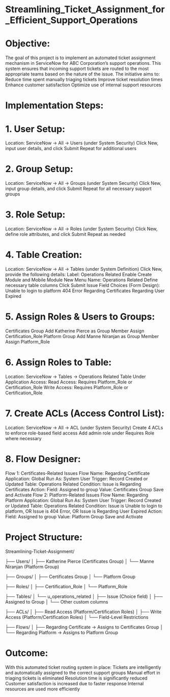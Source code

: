# Streamlining_Ticket_Assignment_for_Efficient_Support_Operations
# Objective:
The goal of this project is to implement an automated ticket assignment mechanism in ServiceNow for ABC Corporation’s support operations. This system ensures that incoming support tickets are routed to the most appropriate teams based on the nature of the issue. The initiative aims to:
Reduce time spent manually triaging tickets
Improve ticket resolution times
Enhance customer satisfaction
Optimize use of internal support resources

# Implementation Steps:
# 1. User Setup:
Location: ServiceNow → All → Users (under System Security)
Click New, input user details, and click Submit
Repeat for additional users

# 2. Group Setup:
Location: ServiceNow → All → Groups (under System Security)
Click New, input group details, and click Submit
Repeat for all necessary support groups

# 3. Role Setup:
Location: ServiceNow → All → Roles (under System Security)
Click New, define role attributes, and click Submit
Repeat as needed

# 4. Table Creation:
Location: ServiceNow → All → Tables (under System Definition)
Click New, provide the following details:
Label: Operations Related
Enable Create Module and Mobile Module
New Menu Name: Operations Related
Define necessary table columns
Click Submit
Issue Field Choices (Form Design):
Unable to login to platform
404 Error
Regarding Certificates
Regarding User Expired

# 5. Assign Roles & Users to Groups:
Certificates Group
Add Katherine Pierce as Group Member
Assign Certification_Role
Platform Group
Add Manne Niranjan as Group Member
Assign Platform_Role

# 6. Assign Roles to Table:
Location: ServiceNow → Tables → Operations Related Table
Under Application Access:
Read Access: Requires Platform_Role or Certification_Role
Write Access: Requires Platform_Role or Certification_Role

# 7. Create ACLs (Access Control List): 
Location: ServiceNow → All → ACL (under System Security)
Create 4 ACLs to enforce role-based field access
Add admin role under Requires Role where necessary

# 8. Flow Designer:
Flow 1: Certificates-Related Issues
Flow Name: Regarding Certificate
Application: Global
Run As: System User
Trigger: Record Created or Updated
Table: Operations Related
Condition: Issue is Regarding Certificates
Action:
Field: Assigned to group
Value: Certificates Group
Save and Activate       Flow 2: Platform-Related Issues
Flow Name: Regarding Platform
Application: Global
Run As: System User
Trigger: Record Created or Updated
Table: Operations Related
Condition:
Issue is Unable to login to platform, OR
Issue is 404 Error, OR
Issue is Regarding User Expired
Action:
Field: Assigned to group
Value: Platform Group
Save and Activate

# Project Structure:
Streamlining-Ticket-Assignment/

├── Users/
│   ├── Katherine Pierce (Certificates Group)
│   └── Manne Niranjan (Platform Group)

├── Groups/
│   ├── Certificates Group
│   └── Platform Group

├── Roles/
│   ├── Certification_Role
│   └── Platform_Role

├── Tables/
│   └── u_operations_related
│       ├── Issue (Choice field)
│       ├── Assigned to Group
│       └── Other custom columns

├── ACLs/
│   ├── Read Access (Platform/Certification Roles)
│   ├── Write Access (Platform/Certification Roles)
│   └── Field-Level Restrictions

├── Flows/
│   ├── Regarding Certificate → Assigns to Certificates Group
│   └── Regarding Platform → Assigns to Platform Group

# Outcome:
With this automated ticket routing system in place:
Tickets are intelligently and automatically assigned to the correct support groups
Manual effort in triaging tickets is eliminated
Resolution time is significantly reduced
Customer satisfaction is increased due to faster response
Internal resources are used more efficiently





